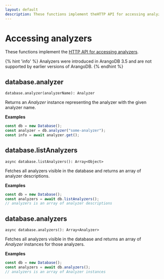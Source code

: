 ```yaml
---
layout: default
description: These functions implement theHTTP API for accessing analyzers
---
```

# Accessing analyzers

These functions implement the
[HTTP API for accessing analyzers](../http/analyzers.html).

{% hint 'info' %}
Analyzers were introduced in ArangoDB 3.5 and are not supported by earlier
versions of ArangoDB.
{% endhint %}

## database.analyzer

`database.analyzer(analyzerName): Analyzer`

Returns an _Analyzer_ instance representing the analyzer with the given analyzer
name.

**Examples**

```js
const db = new Database();
const analyzer = db.analyzer("some-analyzer");
const info = await analyzer.get();
```

## database.listAnalyzers

`async database.listAnalyzers(): Array<Object>`

Fetches all analyzers visible in the database and returns an array of analyzer
descriptions.

**Examples**

```js
const db = new Database();
const analyzers = await db.listAnalyzers();
// analyzers is an array of analyzer descriptions
```

## database.analyzers

`async database.analyzers(): Array<Analyzer>`

Fetches all analyzers visible in the database and returns an array of _Analyzer_
instances for those analyzers.

**Examples**

```js
const db = new Database();
const analyzers = await db.analyzers();
// analyzers is an array of Analyzer instances
```
